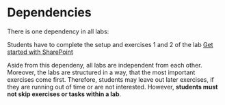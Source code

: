 # Dependencies

There is one dependency in all labs:

Students have to complete the setup and exercises 1 and 2 of the lab [Get started with SharePoint](/Instructions/Labs/Get-started-with-SharePoint-administration.md)

Aside from this dependeny, all labs are independent from each other. Moreover, the labs are structured in a way, that the most important exercises come first. Therefore, students may leave out later exercises, if they are running out of time or are not interested. However, **students must not skip exercises or tasks within a lab**.
